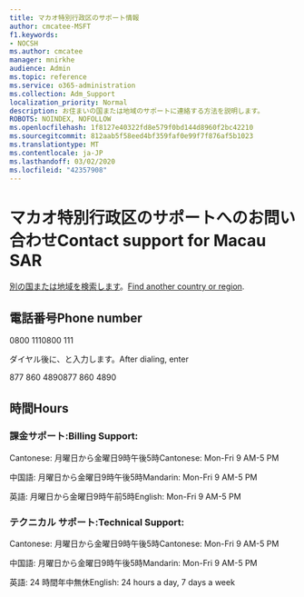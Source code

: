 ```yaml
---
title: マカオ特別行政区のサポート情報
author: cmcatee-MSFT
f1.keywords:
- NOCSH
ms.author: cmcatee
manager: mnirkhe
audience: Admin
ms.topic: reference
ms.service: o365-administration
ms.collection: Adm_Support
localization_priority: Normal
description: お住まいの国または地域のサポートに連絡する方法を説明します。
ROBOTS: NOINDEX, NOFOLLOW
ms.openlocfilehash: 1f8127e40322fd8e579f0bd144d8960f2bc42210
ms.sourcegitcommit: 812aab5f58eed4bf359faf0e99f7f876af5b1023
ms.translationtype: MT
ms.contentlocale: ja-JP
ms.lasthandoff: 03/02/2020
ms.locfileid: "42357908"
---
```

# <a name="contact-support-for-macau-sar"></a><span data-ttu-id="f6039-103">マカオ特別行政区のサポートへのお問い合わせ</span><span class="sxs-lookup"><span data-stu-id="f6039-103">Contact support for Macau SAR</span></span>

<span data-ttu-id="f6039-104">[別の国または地域を検索します](../contact-support-for-business-products.md)。</span><span class="sxs-lookup"><span data-stu-id="f6039-104">[Find another country or region](../contact-support-for-business-products.md).</span></span>

## <a name="phone-number"></a><span data-ttu-id="f6039-105">電話番号</span><span class="sxs-lookup"><span data-stu-id="f6039-105">Phone number</span></span>
<span data-ttu-id="f6039-106">0800 111</span><span class="sxs-lookup"><span data-stu-id="f6039-106">0800 111</span></span>

<span data-ttu-id="f6039-107">ダイヤル後に、と入力します。</span><span class="sxs-lookup"><span data-stu-id="f6039-107">After dialing, enter</span></span>

<span data-ttu-id="f6039-108">877 860 4890</span><span class="sxs-lookup"><span data-stu-id="f6039-108">877 860 4890</span></span>

## <a name="hours"></a><span data-ttu-id="f6039-109">時間</span><span class="sxs-lookup"><span data-stu-id="f6039-109">Hours</span></span>
### <a name="billing-support"></a><span data-ttu-id="f6039-110">課金サポート:</span><span class="sxs-lookup"><span data-stu-id="f6039-110">Billing Support:</span></span>

<span data-ttu-id="f6039-111">Cantonese: 月曜日から金曜日9時午後5時</span><span class="sxs-lookup"><span data-stu-id="f6039-111">Cantonese: Mon-Fri 9 AM-5 PM</span></span>

<span data-ttu-id="f6039-112">中国語: 月曜日から金曜日9時午後5時</span><span class="sxs-lookup"><span data-stu-id="f6039-112">Mandarin: Mon-Fri 9 AM-5 PM</span></span>

<span data-ttu-id="f6039-113">英語: 月曜日から金曜日9時午前5時</span><span class="sxs-lookup"><span data-stu-id="f6039-113">English: Mon-Fri 9 AM-5 PM</span></span>

### <a name="technical-support"></a><span data-ttu-id="f6039-114">テクニカル サポート:</span><span class="sxs-lookup"><span data-stu-id="f6039-114">Technical Support:</span></span>

<span data-ttu-id="f6039-115">Cantonese: 月曜日から金曜日9時午後5時</span><span class="sxs-lookup"><span data-stu-id="f6039-115">Cantonese: Mon-Fri 9 AM-5 PM</span></span>

<span data-ttu-id="f6039-116">中国語: 月曜日から金曜日9時午後5時</span><span class="sxs-lookup"><span data-stu-id="f6039-116">Mandarin: Mon-Fri 9 AM-5 PM</span></span>

<span data-ttu-id="f6039-117">英語: 24 時間年中無休</span><span class="sxs-lookup"><span data-stu-id="f6039-117">English: 24 hours a day, 7 days a week</span></span>
